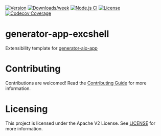 <!--
Copyright 2022 Adobe. All rights reserved.
This file is licensed to you under the Apache License, Version 2.0 (the "License");
you may not use this file except in compliance with the License. You may obtain a copy
of the License at http://www.apache.org/licenses/LICENSE-2.0

Unless required by applicable law or agreed to in writing, software distributed under
the License is distributed on an "AS IS" BASIS, WITHOUT WARRANTIES OR REPRESENTATIONS
OF ANY KIND, either express or implied. See the License for the specific language
governing permissions and limitations under the License.
-->


[![Version](https://img.shields.io/npm/v/@adobe/generator-app-excshell.svg)](https://npmjs.org/package/@adobe/generator-app-excshell)
[![Downloads/week](https://img.shields.io/npm/dw/@adobe/generator-app-excshell.svg)](https://npmjs.org/package/@adobe/generator-app-excshell)
[![Node.js CI](https://github.com/adobe/generator-app-excshell/actions/workflows/node.js.yml/badge.svg)](https://github.com/adobe/generator-app-excshell/actions/workflows/node.js.yml)
[![License](https://img.shields.io/npm/l/@adobe/generator-app-excshell.svg)](https://github.com/adobe/generator-app-excshell/blob/main/package.json)
[![Codecov Coverage](https://img.shields.io/codecov/c/github/adobe/generator-app-excshell/master.svg?style=flat-square)](https://codecov.io/gh/adobe/generator-app-excshell/)

# generator-app-excshell

Extensibility template for [generator-aio-app](https://github.com/adobe/generator-aio-app)

# Contributing
Contributions are welcomed! Read the [Contributing Guide](CONTRIBUTING.md) for more information.


# Licensing

This project is licensed under the Apache V2 License. See [LICENSE](LICENSE) for more information.
